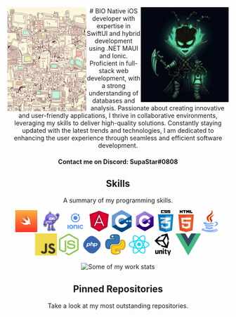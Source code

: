 <img align='left' src='https://raw.githubusercontent.com/SupaStar/SupaStar/master/Images/profile.gif' width='180'>  
<img align='right' src='https://raw.githubusercontent.com/SupaStar/SupaStar/master/Images/tresh.gif' width='200'>  
<div align='center'>
# BIO
Native iOS developer with expertise in SwiftUI and hybrid development using .NET MAUI and Ionic. Proficient in full-stack web development, with a strong understanding of databases and analysis. Passionate about creating innovative and user-friendly applications, I thrive in collaborative environments, leveraging my skills to deliver high-quality solutions. Constantly staying updated with the latest trends and technologies, I am dedicated to enhancing the user experience through seamless and efficient software development.

#### Contact me on Discord: SupaStar#0808
</div>
<h2 align="center">Skills</h2>
<p align="center">A summary of my programming skills.</p>

<p align="center">
  <img src='https://raw.githubusercontent.com/SupaStar/SupaStar/master/Skills/swift.png' height='50px'>
  <img src='https://raw.githubusercontent.com/SupaStar/SupaStar/master/Skills/maui.png' height='50px'>
    <img src='https://raw.githubusercontent.com/SupaStar/SupaStar/master/Skills/ionic.png' height='50px'>
  <img src='https://raw.githubusercontent.com/SupaStar/SupaStar/master/Skills/angular.png' height='50px'>
  <img src='https://raw.githubusercontent.com/SupaStar/SupaStar/master/Skills/cpp.png' height='50px'>
  <img src='https://raw.githubusercontent.com/SupaStar/SupaStar/master/Skills/csharp.png' height='50px'>
  <img src='https://raw.githubusercontent.com/SupaStar/SupaStar/master/Skills/css.png' height='50px'>
  <img src='https://raw.githubusercontent.com/SupaStar/SupaStar/master/Skills/html.png' height='50px'>
  <img src='https://raw.githubusercontent.com/SupaStar/SupaStar/master/Skills/java.png' height='50px'>
  <img src='https://raw.githubusercontent.com/SupaStar/SupaStar/master/Skills/javascript.jpg' height='50px'>
  <img src='https://raw.githubusercontent.com/SupaStar/SupaStar/master/Skills/nodejs.png' height='50px'>
  <img src='https://raw.githubusercontent.com/SupaStar/SupaStar/master/Skills/php.png' height='50px'>
  <img src='https://raw.githubusercontent.com/SupaStar/SupaStar/master/Skills/python.png' height='50px'>
  <img src='https://raw.githubusercontent.com/SupaStar/SupaStar/master/Skills/react.png' height='50px'>
  <img src='https://raw.githubusercontent.com/SupaStar/SupaStar/master/Skills/unity.png' height='50px'>
  <img src='https://raw.githubusercontent.com/SupaStar/SupaStar/master/Skills/vue.png' height='50px'>
</p>

<div align='center'>
<img style= align='center' src='https://github-readme-streak-stats.herokuapp.com/?user=SupaStar&theme=dark&background=0d1117&stroke=1e7ffe&ring=1e7ffe&fire=1e7ffe&currStreakLabel=1e7ffe&hide_border=true' alt='Some of my work stats' /></div>

<h2 align="center">Pinned Repositories</h2>
<p align="center">Take a look at my most outstanding repositories.</p>
